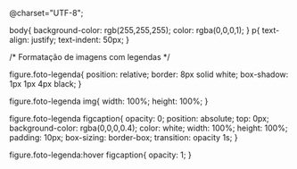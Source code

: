 @charset="UTF-8";

body{
	background-color: rgb(255,255,255);
	color: rgba(0,0,0,1);
}
p{
	text-align: justify; 
	text-indent: 50px;
}

/* Formatação de imagens com legendas */

figure.foto-legenda{
	position: relative;
	border: 8px solid white;
	box-shadow: 1px 1px 4px black;
}

figure.foto-legenda img{
	width: 100%;
	height: 100%;
}

figure.foto-legenda figcaption{
	opacity: 0;
	position: absolute;
	top: 0px;
	background-color: rgba(0,0,0,0.4);
	color: white;
	width: 100%;
	height: 100%;
	padding: 10px;
	box-sizing: border-box;
	transition: opacity 1s;
}

figure.foto-legenda:hover figcaption{
	opacity: 1;
}
